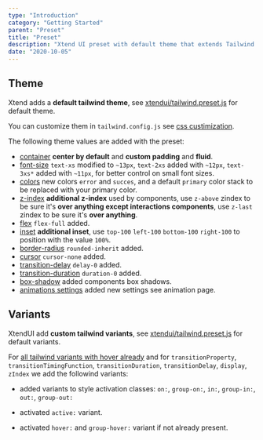 ```yaml
---
type: "Introduction"
category: "Getting Started"
parent: "Preset"
title: "Preset"
description: "Xtend UI preset with default theme that extends Tailwind default theme."
date: "2020-10-05"
---
```


## Theme

Xtend adds a **default tailwind theme**, see [xtendui/tailwind.preset.js](https://github.com/minimit/xtendui/blob/beta/tailwind.preset.js) for default theme.

You can customize them in `tailwind.config.js` see [css custimization](/introduction/setup#css-customization).

The following theme values are added with the preset:

* [container](https://tailwindcss.com/docs/container) **center by default** and **custom padding** and **fluid**.
* [font-size](https://tailwindcss.com/docs/font-size) `text-xs` modified to `~13px`, `text-2xs` added with `~12px`, `text-3xs*` added with `~11px`, for better control on small font sizes.
* [colors](https://tailwindcss.com/docs/customizing-colors) new colors `error` and `succes`, and a default `primary` color stack to be replaced with your primary color.
* [z-index](https://tailwindcss.com/docs/font-size) **additional z-index** used by components, use `z-above` zindex to be sure it's **over anything except interactions components**, use `z-last` zindex to be sure it's **over anything**.
* [flex](https://tailwindcss.com/docs/flex) `flex-full` added.
* [inset](https://tailwindcss.com/docs/top-right-bottom-left) **additional inset**, use `top-100` `left-100` `bottom-100` `right-100` to position with the value `100%`.
* [border-radius](https://tailwindcss.com/docs/border-radius) `rounded-inherit` added.
* [cursor](https://tailwindcss.com/docs/cursor) `cursor-none` added.
* [transition-delay](https://tailwindcss.com/docs/transition-delay) `delay-0` added.
* [transition-duration](https://tailwindcss.com/docs/transition-duration) `duration-0` added.
* [box-shadow](https://tailwindcss.com/docs/box-shadow) added components box shadows.
* [animations settings](/components/animation) added new settings see animation page.

## Variants

XtendUI add **custom tailwind variants**, see [xtendui/tailwind.preset.js](https://github.com/minimit/xtendui/blob/beta/tailwind.preset.js) for default variants.

For [all tailwind variants with hover already](https://github.com/tailwindlabs/tailwindcss/blob/master/stubs/defaultConfig.stub.js) and for `transitionProperty`, `transitionTimingFunction`, `transitionDuration`, `transitionDelay`, `display`, `zIndex` we add the followind variants:

- added variants to style activation classes: `on:`, `group-on:`, `in:`, `group-in:`, `out:`, `group-out:`

- activated `active:` variant.

- activated `hover:` and `group-hover:` variant if not already present.
